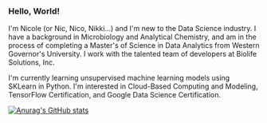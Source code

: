 ### Hello, World!

<!--
**NicPearce/NicPearce** is a ✨ _special_ ✨ repository because its `README.md` (this file) appears on your GitHub profile.
-->

I'm Nicole (or Nic, Nico, Nikki...) and I'm new to the Data Science industry. I have a background in Microbiology and Analytical Chemistry, and am in the process of completing a Master's of Science in Data Analytics from Western Governor's University. I work with the talented team of developers at Biolife Solutions, Inc.

I'm currently learning unsupervised machine learning models using SKLearn in Python.
I'm interested in Cloud-Based Computing and Modeling, TensorFlow Certification, and Google Data Science Certification.

[![Anurag's GitHub stats](https://github-readme-stats.vercel.app/api?username=NicPearce)](https://github.com/anuraghazra/github-readme-stats)
